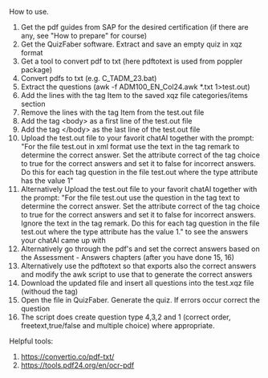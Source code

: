 How to use.

1) Get the pdf guides from SAP for the desired certification (if there are any, see "How to prepare" for course)
2) Get the QuizFaber software. Extract and save an empty quiz in xqz format
3) Get a tool to convert pdf to txt (here pdftotext is used from poppler package)
5) Convert pdfs to txt (e.g. C_TADM_23.bat)
6) Extract the questions (awk -f ADM100_EN_Col24.awk *.txt  1>test.out)
7) Add the lines with the tag Item to the saved xqz file categories/items section
8) Remove the lines with the tag Item from the test.out file
9) Add the tag &lt;body> as a first line of the test.out file
10) Add the tag &lt;/body> as the last line of the test.out file
11) Upload the test.out file to your favorit chatAI together with the prompt: "For the file test.out in xml format use the text in the tag remark to determine the correct answer. Set the attribute correct of the tag choice to true for the correct answers and set it to false for incorrect answers. Do this for each tag question in the file test.out where the type attribute has the value 1"
12) Alternatively Upload the test.out file to your favorit chatAI together with the prompt: "For the file test.out use the question in the tag text to determine the correct answer. Set the attribute correct of the tag choice to true for the correct answers and set it to false for incorrect answers. Ignore the text in the tag remark. Do this for each tag question in the file test.out where the type attribute has the value 1." to see the answers your chatAI came up with
13) Alternatively go through the pdf's and set the correct answers based on the Assessment - Answers chapters (after you have done 15, 16)
14) Alternatively use the pdftotext so that exports also the correct answers and modify the awk script to use that to generate the correct answers
15) Download the updated file and insert all questions into the test.xqz file (withoud the <body> tag)
16) Open the file in QuizFaber. Generate the quiz. If errors occur correct the question
17) The script does create question type 4,3,2 and 1 (correct order, freetext,true/false and multiple choice) where appropriate.

Helpful tools:
1) https://convertio.co/pdf-txt/
2) https://tools.pdf24.org/en/ocr-pdf
